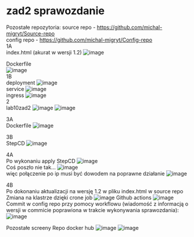 # zad2 sprawozdanie
Pozostałe repozytoria:
source repo - https://github.com/michal-migryt/Source-repo 
<br>
config repo - https://github.com/michal-migryt/Config-repo
<br>
1A
<br>
index.html (akurat w wersji 1.2)
![image](https://github.com/michal-migryt/zad2gitops/assets/65659701/515884cc-ecda-4deb-855d-ebc3e1c65d4d)

Dockerfile
<br>
![image](https://github.com/michal-migryt/zad2gitops/assets/65659701/d9efe704-357f-4be0-9e06-746e33bbea5a)
<br>
1B
<br>
deployment
![image](https://github.com/michal-migryt/zad2gitops/assets/65659701/12339cf8-9dc4-4a07-a876-74cfde06368b)
<br>
service
![image](https://github.com/michal-migryt/zad2gitops/assets/65659701/af90ff31-e98c-4b3c-9d9f-8b13b2fb5837)
<br>
ingress
![image](https://github.com/michal-migryt/zad2gitops/assets/65659701/ef05bdf7-5003-44d9-a832-764dc46a54bd)
<br>
2
<br>
lab10zad2
![image](https://github.com/michal-migryt/zad2gitops/assets/65659701/ffdc7812-b380-43f9-a77c-027a82061cc2)
![image](https://github.com/michal-migryt/zad2gitops/assets/65659701/1b1b1366-2aac-46a1-af49-227a79fcd122)

3A
<br>
Dockerfile
![image](https://github.com/michal-migryt/zad2gitops/assets/65659701/2d9c5ec1-bd1c-43b3-bd0b-369876d8440e)

3B
<br>
StepCD
![image](https://github.com/michal-migryt/zad2gitops/assets/65659701/a35cd0f1-4b36-4f22-b9b3-0d9eb3d0af33)

4A
<br>
Po wykonaniu apply StepCD
![image](https://github.com/michal-migryt/zad2gitops/assets/65659701/77d3d9b3-56bd-420b-8f61-2176d675be8a)
<br>
Coś poszło nie tak...
![image](https://github.com/michal-migryt/zad2gitops/assets/65659701/f8c8da85-4b3a-4501-baee-cf7f946ea46c)
<br>
więc połączenie po ip musi być dowodem na poprawne działanie
![image](https://github.com/michal-migryt/zad2gitops/assets/65659701/cb19db35-badc-4470-99ac-508449810372)

4B
<br>
Po dokonaniu aktualizacji na wersję 1.2 w pliku index.html w source repo
Zmiana na klastrze dzięki crone job
![image](https://github.com/michal-migryt/zad2gitops/assets/65659701/b38400b9-09b5-40f8-a813-d797cddb08df)
Github actions
![image](https://github.com/michal-migryt/zad2gitops/assets/65659701/bdcfcbbc-9b07-4065-9e39-0baae726cdfe)
Commit w config repo przy pomocy workflowu (wiadomość z informacją o wersji w commicie poprawiona w trakcie wykonywania sprawozdania):
![image](https://github.com/michal-migryt/zad2gitops/assets/65659701/8b1e8402-95f4-49e8-a271-82f40736ae58)

Pozostałe screeny
Repo docker hub
![image](https://github.com/michal-migryt/zad2gitops/assets/65659701/dc3ae341-4b54-4da7-9265-faa79d02deee)
![image](https://github.com/michal-migryt/zad2gitops/assets/65659701/660425d1-5c17-4eeb-b286-dd65f8be82c4)


